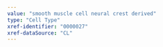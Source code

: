 ```yaml
---
value: "smooth muscle cell neural crest derived"
type: "Cell Type"
xref-identifier: "0000027"
xref-dataSource: "CL"
---
```

